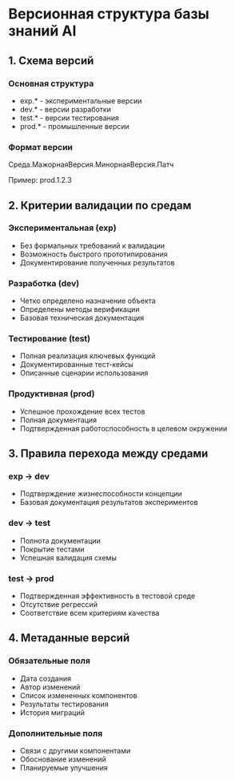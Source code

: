 # Версионная структура базы знаний AI

## 1. Схема версий

### Основная структура

- exp.* - экспериментальные версии
- dev.* - версии разработки
- test.* - версии тестирования
- prod.* - промышленные версии

### Формат версии

Среда.МажорнаяВерсия.МинорнаяВерсия.Патч

Пример: prod.1.2.3

## 2. Критерии валидации по средам

### Экспериментальная (exp)

- Без формальных требований к валидации
- Возможность быстрого прототипирования
- Документирование полученных результатов

### Разработка (dev)

- Четко определено назначение объекта
- Определены методы верификации
- Базовая техническая документация

### Тестирование (test)

- Полная реализация ключевых функций
- Документированные тест-кейсы
- Описанные сценарии использования

### Продуктивная (prod)

- Успешное прохождение всех тестов
- Полная документация
- Подтвержденная работоспособность в целевом окружении

## 3. Правила перехода между средами

### exp → dev

- Подтверждение жизнеспособности концепции
- Базовая документация результатов экспериментов

### dev → test

- Полнота документации
- Покрытие тестами
- Успешная валидация схемы

### test → prod

- Подтвержденная эффективность в тестовой среде
- Отсутствие регрессий
- Соответствие всем критериям качества

## 4. Метаданные версий

### Обязательные поля

- Дата создания
- Автор изменений
- Список измененных компонентов
- Результаты тестирования
- История миграций

### Дополнительные поля

- Связи с другими компонентами
- Обоснование изменений
- Планируемые улучшения
